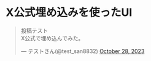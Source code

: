 # X公式埋め込みを使ったUI

<blockquote class="twitter-tweet"><p lang="ja" dir="ltr">投稿テスト<br>X公式で埋め込んでみた。</p>&mdash; テストさん(@test_san8832) <a href="https://twitter.com/mca_be_official/status/1718281474653515937?ref_src=twsrc%5Etfw">October 28, 2023</a></blockquote> <script async src="https://platform.twitter.com/widgets.js" charset="utf-8"></script>
